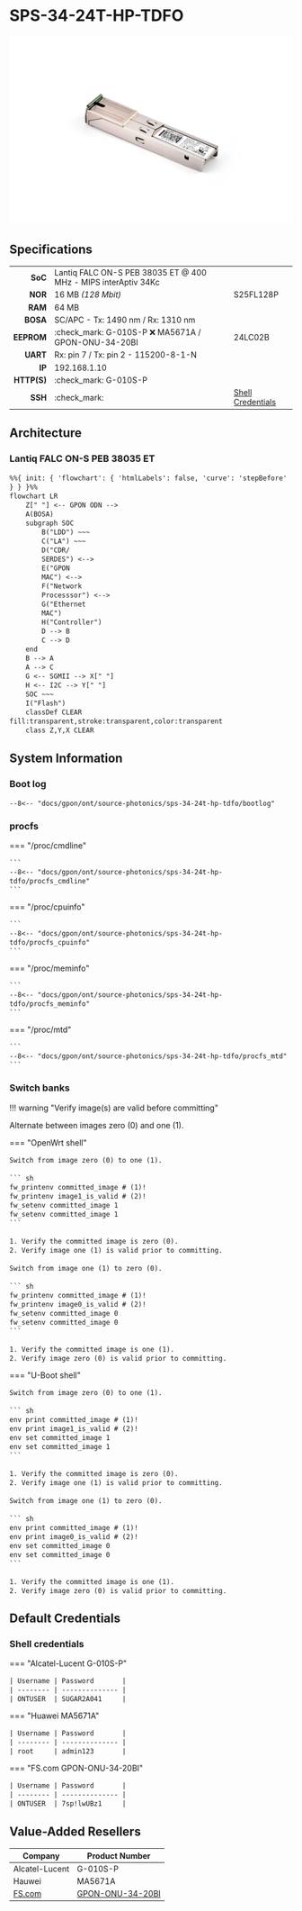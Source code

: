 # SPS-34-24T-HP-TDFO

![G-010S-P](sps-34-24t-hp-tdfo/g-010s-p.webp)

## Specifications

|             |                                                                |                      |
| ----------: | --------------------------------------------------------       | -------------------- |
| __SoC__     | Lantiq FALC ON-S PEB 38035 ET @ 400 MHz - MIPS interAptiv 34Kc |                      |
| __NOR__     | 16 MB *(128 Mbit)*                                             | S25FL128P            |
| __RAM__     | 64 MB                                                          |                      |
| __BOSA__    | SC/APC - Tx: 1490 nm / Rx: 1310 nm                             |                      |
| __EEPROM__  | :check_mark: G-010S-P :x: MA5671A / GPON-ONU-34-20BI           | 24LC02B              |
| __UART__    | Rx: pin 7 / Tx: pin 2 - 115200-8-1-N                           |                      |
| __IP__      | 192.168.1.10                                                   |                      |
| __HTTP(S)__ | :check_mark: G-010S-P                                          |                      |
| __SSH__     | :check_mark:                                                   | [Shell Credentials]  |

 [Shell credentials]: #shell-credentials

## Architecture

### Lantiq FALC ON-S PEB 38035 ET

``` mermaid
%%{ init: { 'flowchart': { 'htmlLabels': false, 'curve': 'stepBefore' } } }%%
flowchart LR
    Z[" "] <-- GPON ODN -->
    A(BOSA)
    subgraph SOC
        B("LDD") ~~~
        C("LA") ~~~
        D("CDR/
        SERDES") <-->
        E("GPON
        MAC") <-->
        F("Network
        Processsor") <-->
        G("Ethernet
        MAC")
        H("Controller")
        D --> B
        C --> D
    end
    B --> A
    A --> C
    G <-- SGMII --> X[" "]
    H <-- I2C --> Y[" "]
    SOC ~~~
    I("Flash")
    classDef CLEAR fill:transparent,stroke:transparent,color:transparent
    class Z,Y,X CLEAR
```

## System Information

### Boot log

```
--8<-- "docs/gpon/ont/source-photonics/sps-34-24t-hp-tdfo/bootlog"
```

### procfs

=== "/proc/cmdline"


    ```
    --8<-- "docs/gpon/ont/source-photonics/sps-34-24t-hp-tdfo/procfs_cmdline"
    ```

=== "/proc/cpuinfo"


    ```
    --8<-- "docs/gpon/ont/source-photonics/sps-34-24t-hp-tdfo/procfs_cpuinfo"
    ```

=== "/proc/meminfo"


    ```
    --8<-- "docs/gpon/ont/source-photonics/sps-34-24t-hp-tdfo/procfs_meminfo"
    ```

=== "/proc/mtd"


    ```
    --8<-- "docs/gpon/ont/source-photonics/sps-34-24t-hp-tdfo/procfs_mtd"
    ```

### Switch banks

!!! warning "Verify image(s) are valid before committing"

Alternate between images zero (0) and one (1).

=== "OpenWrt shell"

    Switch from image zero (0) to one (1).

    ``` sh
    fw_printenv committed_image # (1)!
    fw_printenv image1_is_valid # (2)!
    fw_setenv committed_image 1
    fw_setenv committed_image 1
    ```

    1. Verify the committed image is zero (0).
    2. Verify image one (1) is valid prior to committing.

    Switch from image one (1) to zero (0).

    ``` sh
    fw_printenv committed_image # (1)!
    fw_printenv image0_is_valid # (2)!
    fw_setenv committed_image 0
    fw_setenv committed_image 0
    ```

    1. Verify the committed image is one (1).
    2. Verify image zero (0) is valid prior to committing.

=== "U-Boot shell"

    Switch from image zero (0) to one (1).

    ``` sh
    env print committed_image # (1)!
    env print image1_is_valid # (2)!
    env set committed_image 1
    env set committed_image 1
    ```

    1. Verify the committed image is zero (0).
    2. Verify image one (1) is valid prior to committing.

    Switch from image one (1) to zero (0).

    ``` sh
    env print committed_image # (1)!
    env print image0_is_valid # (2)!
    env set committed_image 0
    env set committed_image 0
    ```

    1. Verify the committed image is one (1).
    2. Verify image zero (0) is valid prior to committing.


## Default Credentials

### Shell credentials

=== "Alcatel-Lucent G-010S-P"

    | Username | Password       |
    | -------- | -------------- |
    | ONTUSER  | SUGAR2A041     |

=== "Huawei MA5671A"

    | Username | Password       |
    | -------- | -------------- |
    | root     | admin123       |

=== "FS.com GPON-ONU-34-20BI"

    | Username | Password       |
    | -------- | -------------- |
    | ONTUSER  | 7sp!lwUBz1     |

## Value-Added Resellers

| Company         | Product Number     |
| --------------- | ------------------ |
| Alcatel-Lucent  | G-010S-P           |
| Hauwei          | MA5671A            |
| [FS.com]        | [GPON-ONU-34-20BI] |

 [FS.com]: https://www.fs.com/
 [GPON-ONU-34-20BI]: https://www.fs.com/products/133619.html
